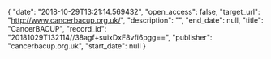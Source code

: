 {
  "date": "2018-10-29T13:21:14.569432", 
  "open_access": false, 
  "target_url": "http://www.cancerbacup.org.uk/", 
  "description": "", 
  "end_date": null, 
  "title": "CancerBACUP", 
  "record_id": "20181029T132114//38agf+suixDxF8vfi6pgg==", 
  "publisher": "cancerbacup.org.uk", 
  "start_date": null
}

